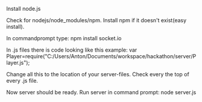 Install node.js

Check for nodejs/node_modules/npm. Install npm if it doesn't exist(easy install). 

In commandprompt type: npm install socket.io

In .js files there is code looking like this example:
var Player=require("C:/Users/Anton/Documents/workspace/hackathon/server/Player.js");

Change all this to the location of your server-files. Check every the top of every .js file. 

Now server should be ready. Run server in command prompt:
node server.js

 


